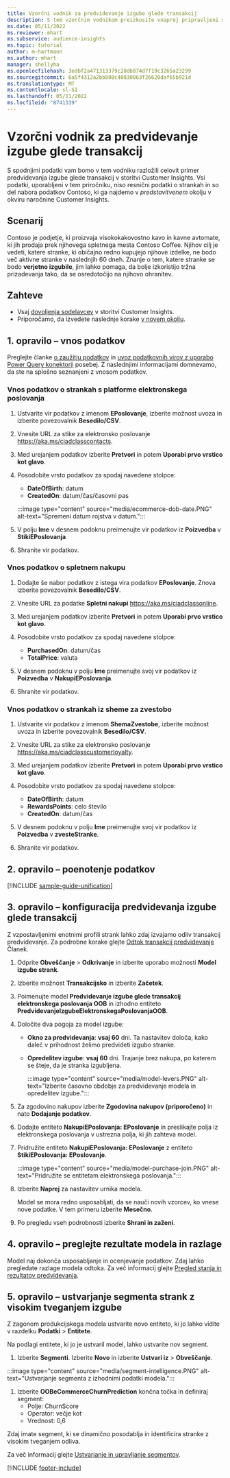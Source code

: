 ```yaml
---
title: Vzorčni vodnik za predvidevanje izgube glede transakcij
description: S tem vzorčnim vodnikom preizkusite vnaprej pripravljeni model za predvidevanje izgube glede transakcij.
ms.date: 05/11/2022
ms.reviewer: mhart
ms.subservice: audience-insights
ms.topic: tutorial
author: m-hartmann
ms.author: mhart
manager: shellyha
ms.openlocfilehash: 3edbf2a471313379c28db874d7f19c3265a23299
ms.sourcegitcommit: 6a5f4312a2bb808c40830863f26620daf65b921d
ms.translationtype: MT
ms.contentlocale: sl-SI
ms.lasthandoff: 05/11/2022
ms.locfileid: "8741339"
---
```

# <a name="transactional-churn-prediction-sample-guide"></a>Vzorčni vodnik za predvidevanje izgube glede transakcij

S spodnjimi podatki vam bomo v tem vodniku razložili celovit primer predvidevanja izgube glede transakcij v storitvi Customer Insights. Vsi podatki, uporabljeni v tem priročniku, niso resnični podatki o strankah in so del nabora podatkov Contoso, ki ga najdemo v *predstavitvenem* okolju v okviru naročnine Customer Insights.

## <a name="scenario"></a>Scenarij

Contoso je podjetje, ki proizvaja visokokakovostno kavo in kavne avtomate, ki jih prodaja prek njihovega spletnega mesta Contoso Coffee. Njihov cilj je vedeti, katere stranke, ki običajno redno kupujejo njihove izdelke, ne bodo več aktivne stranke v naslednjih 60 dneh. Znanje o tem, katere stranke se bodo **verjetno izgubile**, jim lahko pomaga, da bolje izkoristijo tržna prizadevanja tako, da se osredotočijo na njihovo ohranitev.

## <a name="prerequisites"></a>Zahteve

- Vsaj [dovoljenja sodelavcev](permissions.md) v storitvi Customer Insights.
- Priporočamo, da izvedete naslednje korake [v novem okolju](manage-environments.md).

## <a name="task-1---ingest-data"></a>1. opravilo – vnos podatkov

Preglejte članke [o zaužitju podatkov](data-sources.md) in [uvoz podatkovnih virov z uporabo Power Query konektorji](connect-power-query.md) posebej. Z naslednjimi informacijami domnevamo, da ste na splošno seznanjeni z vnosom podatkov. 

### <a name="ingest-customer-data-from-ecommerce-platform"></a>Vnos podatkov o strankah s platforme elektronskega poslovanja

1. Ustvarite vir podatkov z imenom **EPoslovanje**, izberite možnost uvoza in izberite povezovalnik **Besedilo/CSV**.

1. Vnesite URL za stike za elektronsko poslovanje https://aka.ms/ciadclasscontacts.

1. Med urejanjem podatkov izberite **Pretvori** in potem **Uporabi prvo vrstico kot glavo**.

1. Posodobite vrsto podatkov za spodaj navedene stolpce:

   - **DateOfBirth**: datum
   - **CreatedOn**: datum/čas/časovni pas

   :::image type="content" source="media/ecommerce-dob-date.PNG" alt-text="Spremeni datum rojstva v datum.":::

1. V polju **Ime** v desnem podoknu preimenujte vir podatkov iz **Poizvedba** v **StikiEPoslovanja**

1. Shranite vir podatkov.

### <a name="ingest-online-purchase-data"></a>Vnos podatkov o spletnem nakupu

1. Dodajte še nabor podatkov z istega vira podatkov **EPoslovanje**. Znova izberite povezovalnik **Besedilo/CSV**.

1. Vnesite URL za podatke **Spletni nakupi** https://aka.ms/ciadclassonline.

1. Med urejanjem podatkov izberite **Pretvori** in potem **Uporabi prvo vrstico kot glavo**.

1. Posodobite vrsto podatkov za spodaj navedene stolpce:

   - **PurchasedOn**: datum/čas
   - **TotalPrice**: valuta
   
1. V desnem podoknu v polju **Ime** preimenujte svoj vir podatkov iz **Poizvedba** v **NakupiEPoslovanja**.

1. Shranite vir podatkov.

### <a name="ingest-customer-data-from-loyalty-schema"></a>Vnos podatkov o strankah iz sheme za zvestobo

1. Ustvarite vir podatkov z imenom **ShemaZvestobe**, izberite možnost uvoza in izberite povezovalnik **Besedilo/CSV**.

1. Vnesite URL za stike za elektronsko poslovanje https://aka.ms/ciadclasscustomerloyalty.

1. Med urejanjem podatkov izberite **Pretvori** in potem **Uporabi prvo vrstico kot glavo**.

1. Posodobite vrsto podatkov za spodaj navedene stolpce:

   - **DateOfBirth**: datum
   - **RewardsPoints**: celo število
   - **CreatedOn**: datum/čas

1. V desnem podoknu v polju **Ime** preimenujte svoj vir podatkov iz **Poizvedba** v **zvesteStranke**.

1. Shranite vir podatkov.

## <a name="task-2---data-unification"></a>2. opravilo – poenotenje podatkov

[!INCLUDE [sample-guide-unification](includes/sample-guide-unification.md)]

## <a name="task-3---configure-transaction-churn-prediction"></a>3. opravilo – konfiguracija predvidevanja izgube glede transakcij

Z vzpostavljenimi enotnimi profili strank lahko zdaj izvajamo odliv transakcij predvidevanje. Za podrobne korake glejte [Odtok transakcij predvidevanje](predict-transactional-churn.md) Članek. 

1. Odprite **Obveščanje** > **Odkrivanje** in izberite uporabo možnosti **Model izgube strank**.

1. Izberite možnost **Transakcijsko** in izberite **Začetek**.

1. Poimenujte model **Predvidevanje izgube glede transakcij elektronskega poslovanja OOB** in izhodno entiteto **PredvidevanjeIzgubeElektronskegaPoslovanjaOOB**.

1. Določite dva pogoja za model izgube:

   * **Okno za predvidevanja**: **vsaj 60** dni. Ta nastavitev določa, kako daleč v prihodnost želimo predvideti izgubo stranke.

   * **Opredelitev izgube**: **vsaj 60** dni. Trajanje brez nakupa, po katerem se šteje, da je stranka izgubljena.

     :::image type="content" source="media/model-levers.PNG" alt-text="Izberite časovno obdobje za predvidevanje modela in opredelitev izgube.":::

1. Za zgodovino nakupov izberite **Zgodovina nakupov (priporočeno)** in nato **Dodajanje podatkov**.

1. Dodajte entiteto **NakupiEPoslovanja: EPoslovanje** in preslikajte polja iz elektronskega poslovanja v ustrezna polja, ki jih zahteva model.

1. Pridružite entiteto **NakupiEPoslovanja: EPoslovanje** z entiteto **StikiEPoslovanja: EPoslovanje**.

   :::image type="content" source="media/model-purchase-join.PNG" alt-text="Pridružite se entitetam elektronskega poslovanja.":::

1. Izberite **Naprej** za nastavitev urnika modela.

   Model se mora redno usposabljati, da se nauči novih vzorcev, ko vnese nove podatke. V tem primeru izberite **Mesečno**.

1. Po pregledu vseh podrobnosti izberite **Shrani in zaženi**.

## <a name="task-4---review-model-results-and-explanations"></a>4. opravilo – preglejte rezultate modela in razlage

Model naj dokonča usposabljanje in ocenjevanje podatkov. Zdaj lahko pregledate razlage modela odtoka. Za več informacij glejte [Pregled stanja in rezultatov predvidevanja](predict-transactional-churn.md#review-a-prediction-status-and-results).

## <a name="task-5---create-a-segment-of-high-churn-risk-customers"></a>5. opravilo – ustvarjanje segmenta strank z visokim tveganjem izgube

Z zagonom produkcijskega modela ustvarite novo entiteto, ki jo lahko vidite v razdelku **Podatki** > **Entitete**.   

Na podlagi entitete, ki jo je ustvaril model, lahko ustvarite nov segment.

1.  Izberite **Segmenti**. Izberite **Novo** in izberite **Ustvari iz** > **Obveščanje**. 

   :::image type="content" source="media/segment-intelligence.PNG" alt-text="Ustvarjanje segmenta z izhodnimi podatki modela.":::

1. Izberite **OOBeCommerceChurnPrediction** končna točka in definiraj segment: 
   - Polje: ChurnScore
   - Operator: večje kot
   - Vrednost: 0,6

Zdaj imate segment, ki se dinamično posodablja in identificira stranke z visokim tveganjem odliva.

Za več informacij glejte [Ustvarjanje in upravljanje segmentov](segments.md).


[!INCLUDE [footer-include](includes/footer-banner.md)]
